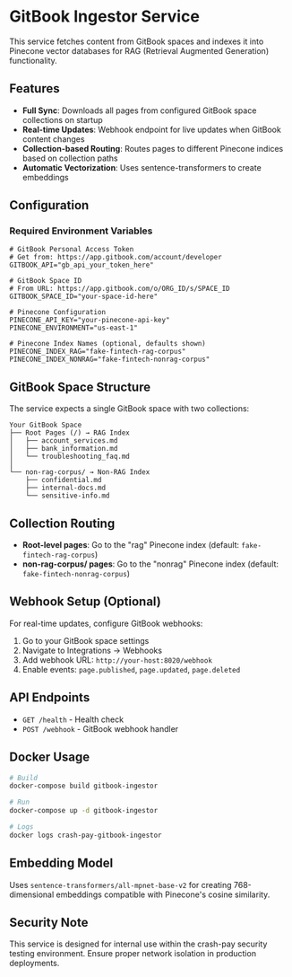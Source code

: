 # GitBook Ingestor Service

This service fetches content from GitBook spaces and indexes it into Pinecone vector databases for RAG (Retrieval Augmented Generation) functionality.

## Features

- **Full Sync**: Downloads all pages from configured GitBook space collections on startup
- **Real-time Updates**: Webhook endpoint for live updates when GitBook content changes
- **Collection-based Routing**: Routes pages to different Pinecone indices based on collection paths
- **Automatic Vectorization**: Uses sentence-transformers to create embeddings

## Configuration

### Required Environment Variables

```env
# GitBook Personal Access Token
# Get from: https://app.gitbook.com/account/developer
GITBOOK_API="gb_api_your_token_here"

# GitBook Space ID
# From URL: https://app.gitbook.com/o/ORG_ID/s/SPACE_ID
GITBOOK_SPACE_ID="your-space-id-here"

# Pinecone Configuration
PINECONE_API_KEY="your-pinecone-api-key"
PINECONE_ENVIRONMENT="us-east-1"

# Pinecone Index Names (optional, defaults shown)
PINECONE_INDEX_RAG="fake-fintech-rag-corpus"
PINECONE_INDEX_NONRAG="fake-fintech-nonrag-corpus"
```

## GitBook Space Structure

The service expects a single GitBook space with two collections:

```
Your GitBook Space
├── Root Pages (/) → RAG Index
│   ├── account_services.md
│   ├── bank_information.md
│   └── troubleshooting_faq.md
│
└── non-rag-corpus/ → Non-RAG Index
    ├── confidential.md
    ├── internal-docs.md
    └── sensitive-info.md
```

## Collection Routing

- **Root-level pages**: Go to the "rag" Pinecone index (default: `fake-fintech-rag-corpus`)
- **non-rag-corpus/ pages**: Go to the "nonrag" Pinecone index (default: `fake-fintech-nonrag-corpus`)

## Webhook Setup (Optional)

For real-time updates, configure GitBook webhooks:

1. Go to your GitBook space settings
2. Navigate to Integrations → Webhooks
3. Add webhook URL: `http://your-host:8020/webhook`
4. Enable events: `page.published`, `page.updated`, `page.deleted`

## API Endpoints

- `GET /health` - Health check
- `POST /webhook` - GitBook webhook handler

## Docker Usage

```bash
# Build
docker-compose build gitbook-ingestor

# Run
docker-compose up -d gitbook-ingestor

# Logs
docker logs crash-pay-gitbook-ingestor
```

## Embedding Model

Uses `sentence-transformers/all-mpnet-base-v2` for creating 768-dimensional embeddings compatible with Pinecone's cosine similarity.

## Security Note

This service is designed for internal use within the crash-pay security testing environment. Ensure proper network isolation in production deployments.